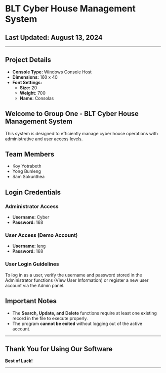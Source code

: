 # BLT Cyber House Management System

## Last Updated: August 13, 2024

---

## Project Details
- **Console Type:** Windows Console Host
- **Dimensions:** 160 x 40
- **Font Settings:**
  - **Size:** 20
  - **Weight:** 700
  - **Name:** Consolas

## Welcome to Group One - BLT Cyber House Management System
This system is designed to efficiently manage cyber house operations with administrative and user access levels.

## Team Members
- Koy Yotraboth
- Yong Bunleng
- Sam Sokunthea

## Login Credentials
### Administrator Access
- **Username:** Cyber
- **Password:** 168

### User Access (Demo Account)
- **Username:** leng
- **Password:** 168

### User Login Guidelines
To log in as a user, verify the username and password stored in the Administrator functions (View User Information) or register a new user account via the Admin panel.

## Important Notes
- The **Search, Update, and Delete** functions require at least one existing record in the file to execute properly.
- The program **cannot be exited** without logging out of the active account.

---

## Thank You for Using Our Software
**Best of Luck!**

---

